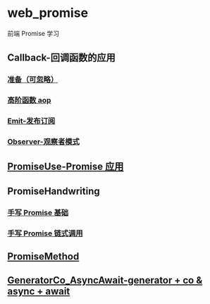 # web_promise

前端 Promise 学习

## Callback-回调函数的应用

### [准备（可忽略）](./1_prepare.js)

### [高阶函数 aop](./2_aop_before_after.js)

### [Emit-发布订阅](./3_emit.js)

### [Observer-观察者模式](./4_observer.js)

## [PromiseUse-Promise 应用](./5_promise_use.js)

## PromiseHandwriting

### [手写 Promise 基础](./6_promise_hand_base.js)

### [手写 Promise 链式调用](./7_promise_hand_then.js)

## [PromiseMethod](./8_promise_all_race_promisify.js)

## [GeneratorCo_AsyncAwait-generator + co & async + await](./9_generator_co_async_await.js)
